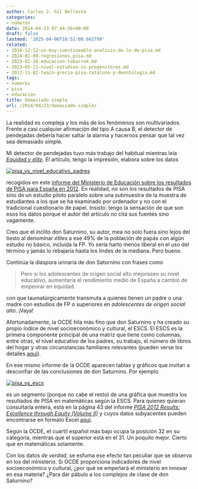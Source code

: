 ```yaml
---
author: Carlos J. Gil Bellosta
categories:
- números
date: 2014-04-23 07:44:56+00:00
draft: false
lastmod: '2025-04-06T18:52:00.663799'
related:
- 2016-12-12-un-muy-cuestinoable-analisis-de-lo-de-pisa.md
- 2024-01-09-regresiones_pisa.md
- 2023-01-26-educacion-tabarrok.md
- 2023-05-11-nivel-estudios-vs-progenitores.md
- 2011-11-02-twain-grecia-pisa-cataluna-y-deontologia.md
tags:
- números
- pisa
- educación
title: Demasiado simple
url: /2014/04/23/demasiado-simple/
---
```


La realidad es compleja y los más de los fenómenos son multivariados. Frente a casi cualquier afirmación del tipo A causa B, el detector de pendejadas debería hacer saltar la alarma y hacernos pensar que tal vez sea demasiado simple.

Mi detector de pendejadas tuvo más trabajo del habitual mientras leía [_Equidad y élite_](http://sociedad.elpais.com/sociedad/2014/04/01/actualidad/1396374385_539515.html). El artículo, tengo la impresión, elabora sobre los datos

[![pisa_vs_nivel_educativo_padres](/wp-uploads/2014/04/pisa_vs_nivel_educativo_padres.png#center)
](/wp-uploads/2014/04/pisa_vs_nivel_educativo_padres.png#center)

recogidos en este [informe del Ministerio de Educación sobre los resultados de PISA para España en 2012](http://www.mecd.gob.es/dctm/inee/internacional/pisa2012-resolucionproblemas/pisa2012cba-1-4-2014-web.pdf?documentId=0901e72b8190478c). En realidad, no son los resultados de PISA sino de un estudio piloto paralelo sobre una submuestra de la muestra de estudiantes a los que se ha examinado por ordenador y no con el tradicional cuestionario de papel. Insisto: tengo la sensación de que son esos los datos porque el autor del artículo no cita sus fuentes sino vagamente.

Creo que el ínclito don Saturnino, su autor, mea no solo fuera sino lejos del tiesto al denominar _élites_ a ese 49% de la población de papás con algún estudio no básico, incluida la FP. Yo sería harto menos liberal en el uso del término y jamás lo rebajaría hasta los lindes de la mediana. Pero bueno.

Continúa la diáspora urinaria de don Saturnino con frases como

>Pero si los adolescentes de origen social alto mejorasen su nivel educativo, aumentaría el rendimiento medio de España a cambio de empeorar en equidad.

con que taumatúrgicamente transmuta a quienes tienen un padre o una madre con estudios de FP o superiores en _adolescentes de origen social alto_. ¡Vaya!

Afortunadamente, la OCDE hila más fino que don Saturnino y ha creado su propio índice de nivel socioeconómico y cultural, el ESCS. El ESCS es la primera componente principal de una matriz que tiene como columnas, entre otras, el nivel educativo de los padres, su trabajo, el número de libros del hogar y otras circunstancias familiares relevantes (pueden verse los detalles [aquí](http://www.oecd-ilibrary.org/education/pisa-2012-results-excellence-through-equity-volume-ii_9789264201132-en)).

En ese mismo informe de la OCDE aparecen tablas y gráficos que invitan a desconfiar de las conclusiones de don Saturnino. Por ejemplo

[![pisa_vs_escs](/wp-uploads/2014/04/pisa_vs_escs.png#center)
](/wp-uploads/2014/04/pisa_vs_escs.png#center)

es un segmento (porque no cabe el resto) de una gráfica que muestra los resultados de PISA en matemáticas según la ESCS. Para quienes quieran consultarla entera, está en la página 43 del informe _[PISA 2012 Results: Excellence through Equity (Volume II)](http://www.oecd-ilibrary.org/education/pisa-2012-results-excellence-through-equity-volume-ii_9789264201132-en)_ y cuyos datos subyacentes pueden encontrarse en formato Excel [aquí](http://dx.doi.org/10.1787/888932964813).

Según la OCDE, el cuartil español más bajo ocupa la posición 32 en su categoría, mientras que el superior está en el 31. Un poquito mejor. Cierto que en matemáticas solamente.

Con los datos _de verdad_, se esfuma ese efecto tan peculiar que se observa en los del ministerio. Si OCDE proporciona indicadores de nivel socioeconómico y cultural, ¿por qué se empeñará el ministerio en innovar en esa materia? ¿Para dar pábulo a los complejos de clase de don Saturnino?